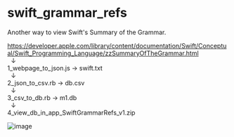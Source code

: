 # swift_grammar_refs
Another way to view Swift's Summary of the Grammar.

https://developer.apple.com/library/content/documentation/Swift/Conceptual/Swift_Programming_Language/zzSummaryOfTheGrammar.html  
    ↓  
1_webpage_to_json.js → swift.txt  
    ↓  
2_json_to_csv.rb → db.csv  
    ↓  
3_csv_to_db.rb → m1.db  
    ↓  
4_view_db_in_app_SwiftGrammarRefs_v1.zip  


![image](https://qiita-image-store.s3.amazonaws.com/0/163219/adf12c18-d95f-8b18-cbf8-856c6a2a4b57.png)

